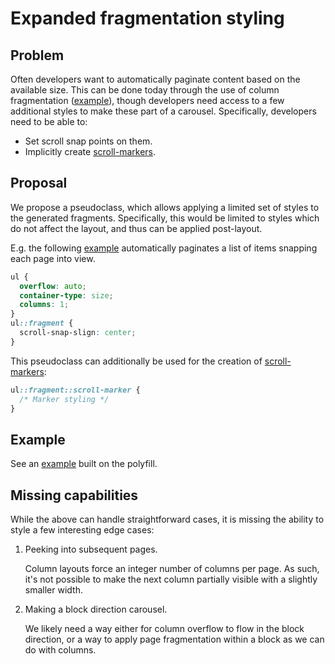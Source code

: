 # Expanded fragmentation styling

## Problem

Often developers want to automatically paginate content based on the available size.
This can be done today through the use of column fragmentation ([example](https://jsbin.com/modewaj/edit?html,output)),
though developers need access to a few additional styles to make these part of a carousel.
Specifically, developers need to be able to:
* Set scroll snap points on them.
* Implicitly create [scroll-markers](../scroll-marker/).

## Proposal

We propose a pseudoclass, which allows applying a limited set of styles to the generated fragments.
Specifically, this would be limited to styles which do not affect the layout,
and thus can be applied post-layout.

E.g. the following [example](https://jsbin.com/defazup/edit?html,output) automatically paginates a list of items snapping each page into view.
```css
ul {
  overflow: auto;
  container-type: size;
  columns: 1;
}
ul::fragment {
  scroll-snap-slign: center;
}
```

This pseudoclass can additionally be used for the creation of [scroll-markers](../scroll-marker/):
```css
ul::fragment::scroll-marker {
  /* Marker styling */
}
```

## Example

See an [example](https://flackr.github.io/carousel/examples/fragmentation/) built on the polyfill.

## Missing capabilities

While the above can handle straightforward cases, it is missing the ability to style a few interesting edge cases:

1. Peeking into subsequent pages.

   Column layouts force an integer number of columns per page.
   As such, it's not possible to make the next column partially visible with a slightly smaller width.

2. Making a block direction carousel.

   We likely need a way either for column overflow to flow in the block direction,
   or a way to apply page fragmentation within a block as we can do with columns.
